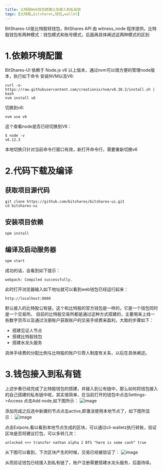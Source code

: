 ```yaml
---
title: 比特股Web钱包搭建以及接入到私有链
tags: [比特股,bitshares,钱包,wallet]
---
```


BitShares-UI是比特股轻钱包，BitShares API 由 witness_node 程序提供。比特股钱包有两种模式：钱包模式和账号模式，后面再具体阐述这两种模式的区别


# 1.依赖环境配置
BitShares-UI 依赖于 Node.js v6 以上版本，通过nvm可以很方便的管理node版本，执行如下命令
安装NVM以及V6:

```
curl -o- https://raw.githubusercontent.com/creationix/nvm/v0.30.2/install.sh | bash
nvm install v6
```
切换到v6:

```
nvm use v6
```
这个查看node是否已经切换到V6：

```
$ node -v 
v6.12.3
```
本地切换只针对当前命令行窗口有效，新打开命令行，需要重新切换v6

# 2.代码下载及编译
## 获取项目源代码

```
git clone https://github.com/bitshares/bitshares-ui.git
cd bitshares-ui
```
## 安装项目依赖

```
npm install
```

## 编译及启动服务器

```
npm start
```
成功的话，会看到如下提示：

```
webpack: Compiled successfully.
```
此时打开浏览器输入如下地址就可以看到web钱包已经运行起来：

```
http://localhost:8080
```
默认接入的比特股公有链，这个和比特股的官方钱包是一样的，它是一个钱包同时是一个交易所。
目前的比特股交易所都是通过这种方式搭建的，主要用来上线一些数字货币以及通过注册账户获取账户的交易手续费来盈利，大致的步骤如下：
- 搭建见证人节点
- 搭建比特股钱包
- 搭建水龙头服务

具体手续费的分配比例与比特股的账户引荐人制度有关系，以后在具体阐述。

# 3.钱包接入到私有链
上述步奏已经完成了比特股钱包的搭建，并接入到公有链中，那么如何将钱包接入的自己搭建的私有链中呢，其实很简单，在当前打开的钱包中点击Settings->Access 点击Add node,如下图所示：
![image](https://raw.githubusercontent.com/wangmaodong/Blog_Markdown/master/images/add_node.png)

添加完成之后选中新建的节点点击active,即激活使用本地节点了，如下图所显示：
![image](https://raw.githubusercontent.com/wangmaodong/Blog_Markdown/master/images/save_node.png)

点击Exlpore,看以看到本地节点生成的区块，可以通过cli-walletz执行转账，验证区块是否将建议打包，可以多转几次：

```
unlocked >>> transfer nathan alpha 2 BTS "here is some cash" true
```
从下图可以看到，下次区块产生的时候，交易已经被验证了：
![image](https://raw.githubusercontent.com/wangmaodong/Blog_Markdown/master/images/success.png)

从而验证钱包已经接入到私有链了，账户注册需要搭建水龙头服务，后面待续。
